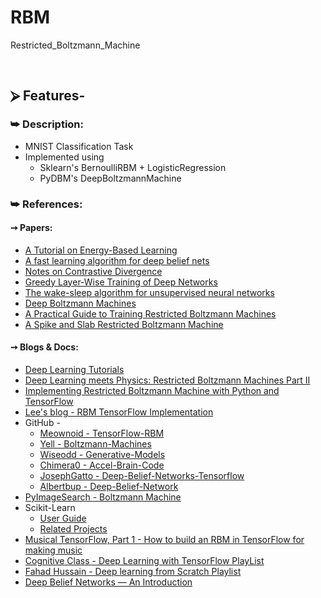 # RBM
Restricted_Boltzmann_Machine

<br/>

## ⮚ Features-
### ⮩ Description:
* MNIST Classification Task
* Implemented using
  + Sklearn's BernoulliRBM + LogisticRegression
  + PyDBM's DeepBoltzmannMachine

### ⮩ References:
#### ➙ Papers:
* [A Tutorial on Energy-Based Learning](http://yann.lecun.com/exdb/publis/pdf/lecun-06.pdf)
* [A fast learning algorithm for deep belief nets](https://www.cs.toronto.edu/~hinton/absps/fastnc.pdf)
* [Notes on Contrastive Divergence](https://www.robots.ox.ac.uk/~ojw/files/NotesOnCD.pdf)
* [Greedy Layer-Wise Training of Deep Networks](https://papers.nips.cc/paper/3048-greedy-layer-wise-training-of-deep-networks.pdf)
* [The wake-sleep algorithm for unsupervised neural networks](https://www.cs.toronto.edu/~hinton/csc2535/readings/ws.pdf)
* [Deep Boltzmann Machines](http://proceedings.mlr.press/v5/salakhutdinov09a/salakhutdinov09a.pdf)
* [A Practical Guide to Training Restricted Boltzmann Machines](https://www.cs.toronto.edu/~hinton/absps/guideTR.pdf)
* [A Spike and Slab Restricted Boltzmann Machine](http://proceedings.mlr.press/v15/courville11a/courville11a.pdf)

#### ➙ Blogs & Docs:
* [Deep Learning Tutorials](http://www.deeplearning.net/tutorial/)
* [Deep Learning meets Physics: Restricted Boltzmann Machines Part II](https://towardsdatascience.com/deep-learning-meets-physics-restricted-boltzmann-machines-part-ii-4b159dce1ffb)
* [Implementing Restricted Boltzmann Machine with Python and TensorFlow](https://rubikscode.net/2018/10/22/implementing-restricted-boltzmann-machine-with-python-and-tensorflow/)
* [Lee's blog - RBM TensorFlow Implementation](http://lyy1994.github.io/machine-learning/2017/04/17/RBM-tensorflow-implementation.html)
* GitHub - 
  + [Meownoid - TensorFlow-RBM](https://github.com/meownoid/tensorfow-rbm)
  + [Yell - Boltzmann-Machines](https://github.com/yell/boltzmann-machines)
  + [Wiseodd - Generative-Models](https://github.com/wiseodd/generative-models)
  + [Chimera0 - Accel-Brain-Code](https://github.com/chimera0/accel-brain-code)
  + [JosephGatto - Deep-Belief-Networks-Tensorflow](https://github.com/JosephGatto/Deep-Belief-Networks-Tensorflow)
  + [Albertbup - Deep-Belief-Network](https://github.com/albertbup/deep-belief-network)
* [PyImageSearch - Boltzmann Machine](https://www.pyimagesearch.com/?s=boltzmann+machine)
* Scikit-Learn
  + [User Guide](https://scikit-learn.org/stable/user_guide.html)
  + [Related Projects](https://scikit-learn.org/stable/related_projects.html)
* [Musical TensorFlow, Part 1 - How to build an RBM in TensorFlow for making music](http://danshiebler.com/2016-08-10-musical-tensorflow-part-one-the-rbm/)
* [Cognitive Class - Deep Learning with TensorFlow PlayList](https://www.youtube.com/playlist?list=PL-XeOa5hMEYxNzHM7YLRjIwE1k3VQpqEh)
* [Fahad Hussain - Deep learning from Scratch Playlist](https://www.youtube.com/playlist?list=PLtCBuHKmdxOdO88sgcFyDdL5ATg1WY-_U)
* [Deep Belief Networks — An Introduction](https://medium.com/analytics-army/deep-belief-networks-an-introduction-1d52bb867a25)
